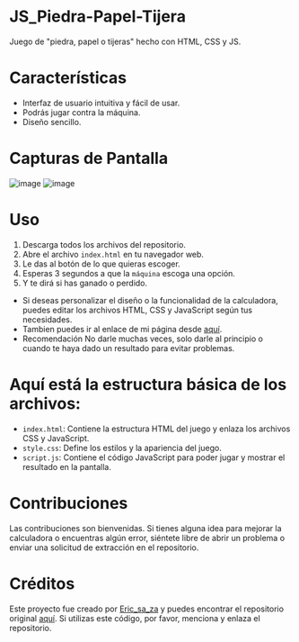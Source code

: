 # JS_Piedra-Papel-Tijera
Juego de "piedra, papel o tijeras" hecho con HTML, CSS y JS.

# Características
- Interfaz de usuario intuitiva y fácil de usar.
- Podrás jugar contra la máquina.
- Diseño sencillo.

# Capturas de Pantalla
![image](https://github.com/ericsaza/JS_Piedra-Papel-Tijera/assets/94136968/6d48a8f6-b1e9-424d-8857-40a6ddb157c0)
![image](https://github.com/ericsaza/JS_Piedra-Papel-Tijera/assets/94136968/0f97c177-9c87-411a-8762-9a0ec596fc00)


# Uso
1. Descarga todos los archivos del repositorio.
2. Abre el archivo `index.html` en tu navegador web.
3. Le das al botón de lo que quieras escoger.
4. Esperas 3 segundos a que la `máquina` escoga una opción.
5. Y te dirá si has ganado o perdido.
- Si deseas personalizar el diseño o la funcionalidad de la calculadora, puedes editar los archivos HTML, CSS y JavaScript según tus necesidades.
- Tambien puedes ir al enlace de mi página desde [aquí](https://ericsaza.github.io/JS_Piedra-Papel-Tijera/).
- Recomendación No darle muchas veces, solo darle al principio o cuando te haya dado un resultado para evitar problemas.

# Aquí está la estructura básica de los archivos:
- `index.html`: Contiene la estructura HTML del juego y enlaza los archivos CSS y JavaScript.
- `style.css`: Define los estilos y la apariencia del juego.
- `script.js`: Contiene el código JavaScript para poder jugar y mostrar el resultado en la pantalla.

# Contribuciones
Las contribuciones son bienvenidas. Si tienes alguna idea para mejorar la calculadora o encuentras algún error, siéntete libre de abrir un problema o enviar una solicitud de extracción en el repositorio.

# Créditos
Este proyecto fue creado por [Eric_sa_za](https://www.linkedin.com/in/eric-salado-zafra/) y puedes encontrar el repositorio original [aquí](https://github.com/ericsaza).
Si utilizas este código, por favor, menciona y enlaza el repositorio.

